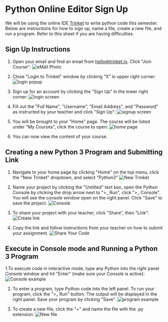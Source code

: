 # Python Online Editor Sign Up
We will be using the online IDE [Trinket](http://trinket.io) to write python code this semester.  Below are instructions for how to sign up, name a file, create a new file, and run a program.  Refer to this sheet if you are having difficulties.

## Sign Up Instructions

1. Open your email and find an email from hello@trinket.io. Click "Join Course":
![eMail Photo](trinket_student_email.png)

2. Close "Login to Trinket" window by clicking "X" in upper right corner: 
![login popup](trinket_login_popup.png)

3. Sign up for an account by clicking the "Sign Up" in the lower right corner:
![login screen](trinket_login_screen.png)

4. Fill out the "Full Name", "Username", "Email Address", and "Password" as instructed by your teacher and click "Sign Up":
![signup screen](trinket_signup_screen.png)

5. You will be brought to your "Home" page.  The course will be listed under "My Courses", click the course to open: 
![home page](trinket_home_page.png)

6. You can now view the content of your course.

## Creating a new Python 3 Program and Submitting Link
1. Navigate to your home page by clicking "Home" on the top menu, click the "New Trinket" dropdown, and select "Python3"
![New Trinket](trinket_new.png)

2. Name your project by clicking the "Untitled" text box, open the Python Console by clicking the drop arrow next to ">_ Run", click ">_ Console".  You will see the console window open on the right panel. Click "Save" to save the project. 
![Console](trinket_console.png)

3. To share your project with your teacher, click "Share", then "Link":
![Create link](trinket_create_link.png)

4. Copy the link and follow instructions from your teacher on how to submit your assignment. 
![Share Your Code](trinket_share.png)

## Execute in Console mode and Running a Python 3 Program
1.To execute code in interactive mode, type any Python into the right panel Console window and hit "Enter" (make sure your Console is active): 
![Console example](trinket_console_example.png)

2. To enter a program, type Python code into the left panel.  To run your program, click the ">_ Run" button.  The output will be displayed in the right panel.  Save your program by clicking "Save".
![program example](trinket_program_example.png)

3. To create a new file, click the "+" and name the file with the .py extension:
![New file](trinket_new_file.png) 
